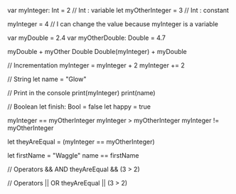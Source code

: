 
var myInteger: Int = 2 // Int : variable
let myOtherInteger = 3 // Int : constant

myInteger = 4 // I can change the value because myInteger is a variable

var myDouble = 2.4
var myOtherDouble: Double = 4.7

myDouble + myOther Double
Double(myInteger) + myDouble

// Incrementation
myInteger = myInteger + 2
myInteger += 2

// String
let name = "Glow"

// Print in the console
print(myInteger)
print(name)

// Boolean
let finish: Bool = false
let happy = true

myInteger == myOtherInteger
myInteger > myOtherInteger
myInteger != myOtherInteger

let theyAreEqual = (myInteger == myOtherInteger)

let firstName = "Waggle"
name == firstName

// Operators && AND
theyAreEqual && (3 > 2)

// Operators || OR
theyAreEqual || (3 > 2)

